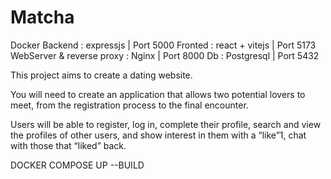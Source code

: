 # Matcha

Docker
Backend : expressjs | Port 5000
Fronted : react + vitejs | Port 5173
WebServer & reverse proxy : Nginx | Port 8000
Db : Postgresql | Port 5432


This project aims to create a dating website.

You will need to create an application that allows two potential lovers to meet, from the registration process to the final encounter.

Users will be able to register, log in, complete their profile, search and view the profiles of other users, and show interest in them with a “like”1, chat with those that “liked” back.

DOCKER COMPOSE UP --BUILD

